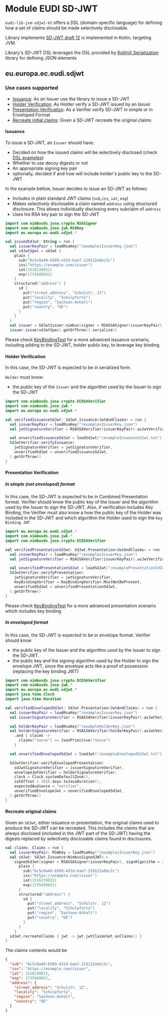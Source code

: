 # Module EUDI SD-JWT

`eudi-lib-jvm-sdjwt-kt` offers a DSL (domain-specific language) for defining how a set of claims should be made selectively
disclosable.

Library implements [SD-JWT draft 12](https://www.ietf.org/archive/id/draft-ietf-oauth-selective-disclosure-jwt-12.html)
is implemented in Kotlin, targeting JVM.

Library's SD-JWT DSL leverages the DSL provided by
[KotlinX Serialization](https://github.com/Kotlin/kotlinx.serialization) library for defining JSON elements

## eu.europa.ec.eudi.sdjwt

### Use cases supported

- [Issuance](#issuance): As an Issuer use the library to issue a SD-JWT
- [Holder Verification](#holder-verification): As Holder verify a SD-JWT issued by an Issuer
- [Presentation Verification](#presentation-verification): As a Verifier verify SD-JWT in simple or in Enveloped Format
- [Recreate initial claims](#recreate-original-claims): Given a SD-JWT recreate the original claims

#### Issuance

To issue a SD-JWT, an `Issuer` should have:

- Decided on how the issued claims will be selectively disclosed (check [DSL examples](#dsl-examples))
- Whether to use decoy digests or not
- An appropriate signing key pair
- optionally, decided if and how will include holder's public key to the SD-JWT

In the example bellow, Issuer decides to issue an SD-JWT as follows:

- Includes in plain standard JWT claims (`sub`,`iss`, `iat`, `exp`)
- Makes selectively disclosable a claim named `address` using structured disclosure. This allows individually
  disclosing every subclaim of `address`
- Uses his RSA key pair to sign the SD-JWT

```kotlin
import com.nimbusds.jose.crypto.RSASigner
import com.nimbusds.jose.jwk.RSAKey
import eu.europa.ec.eudi.sdjwt.*

val issuedSdJwt: String = run {
  val issuerKeyPair = loadRsaKey("/examplesIssuerKey.json")
  val sdJwtSpec = sdJwt {
    plain {
      sub("6c5c0a49-b589-431d-bae7-219122a9ec2c")
      iss("https://example.com/issuer")
      iat(1516239022)
      exp(1735689661)
    }
    structured("address") {
      sd {
        put("street_address", "Schulstr. 12")
        put("locality", "Schulpforta")
        put("region", "Sachsen-Anhalt")
        put("country", "DE")
      }
    }
  }
  val issuer = SdJwtIssuer.nimbus(signer = RSASSASigner(issuerKeyPair), signAlgorithm = JWSAlgorithm.RS256)
  issuer.issue(sdJwtSpec).getOrThrow().serialize()
```

Please check [KeyBindingTest](src/test/kotlin/eu/europa/ec/eudi/sdjwt/KeyBindingTest.kt) for a more advanced
issuance scenario, including adding to the SD-JWT, holder public key, to leverage key binding.

#### Holder Verification

In this case, the SD-JWT is expected to be in serialized form.

`Holder` must know:

- the public key of the `Issuer` and the algorithm used by the Issuer to sign the SD-JWT

```kotlin
import com.nimbusds.jose.crypto.ECDSAVerifier
import com.nimbusds.jose.jwk.*
import eu.europa.ec.eudi.sdjwt.*

val verifiedIssuanceSdJwt: SdJwt.Issuance<JwtAndClaims> = run {
  val issuerKeyPair = loadRsaKey("/examplesIssuerKey.json")
  val jwtSignatureVerifier = RSASSAVerifier(issuerKeyPair).asJwtVerifier()

  val unverifiedIssuanceSdJwt = loadSdJwt("/exampleIssuanceSdJwt.txt")
  SdJwtVerifier.verifyIssuance(
    jwtSignatureVerifier = jwtSignatureVerifier,
    unverifiedSdJwt = unverifiedIssuanceSdJwt,
  ).getOrThrow()
}
```

#### Presentation Verification

##### In simple (not enveloped) format

In this case, the SD-JWT is expected to be in Combined Presentation format.
Verifier should know the public key of the Issuer and the algorithm used by the Issuer
to sign the SD-JWT. Also, if verification includes Key Binding, the Verifier must also
know a how the public key of the Holder was included in the SD-JWT and which algorithm
the Holder used to sign the `Key Binding JWT`

```kotlin
import eu.europa.ec.eudi.sdjwt.*
import com.nimbusds.jose.jwk.*
import com.nimbusds.jose.crypto.ECDSAVerifier

val verifiedPresentationSdJwt: SdJwt.Presentation<JwtAndClaims> = run {
  val issuerKeyPair = loadRsaKey("/examplesIssuerKey.json")
  val jwtSignatureVerifier = RSASSAVerifier(issuerKeyPair).asJwtVerifier()

  val unverifiedPresentationSdJwt = loadSdJwt("/examplePresentationSdJwt.txt")
  SdJwtVerifier.verifyPresentation(
    jwtSignatureVerifier = jwtSignatureVerifier,
    keyBindingVerifier = KeyBindingVerifier.MustNotBePresent,
    unverifiedSdJwt = unverifiedPresentationSdJwt,
  ).getOrThrow()
}
```

Please check [KeyBindingTest](src/test/kotlin/eu/europa/ec/eudi/sdjwt/KeyBindingTest.kt) for a more advanced
presentation scenario which includes key binding

##### In enveloped format

In this case, the SD-JWT is expected to be in envelope format.
Verifier should know
- the public key of the Issuer and the algorithm used by the Issuer to sign the SD-JWT.
- the public key and the signing algorithm used by the Holder to sign the envelope JWT, since the envelope acts
  like a proof of possession (replacing the key binding JWT)


```kotlin
import com.nimbusds.jose.crypto.ECDSAVerifier
import com.nimbusds.jose.jwk.*
import eu.europa.ec.eudi.sdjwt.*
import java.time.Clock
import java.time.Duration

val verifiedEnvelopedSdJwt: SdJwt.Presentation<JwtAndClaims> = run {
  val issuerKeyPair = loadRsaKey("/examplesIssuerKey.json")
  val issuerSignatureVerifier = RSASSAVerifier(issuerKeyPair).asJwtVerifier()

  val holderKeyPair = loadRsaKey("/exampleHolderKey.json")
  val holderSignatureVerifier = RSASSAVerifier(holderKeyPair).asJwtVerifier()
    .and { claims ->
      claims["nonce"] == JsonPrimitive("nonce")
    }

  val unverifiedEnvelopedSdJwt = loadJwt("/exampleEnvelopedSdJwt.txt")

  SdJwtVerifier.verifyEnvelopedPresentation(
    sdJwtSignatureVerifier = issuerSignatureVerifier,
    envelopeJwtVerifier = holderSignatureVerifier,
    clock = Clock.systemDefaultZone(),
    iatOffset = 3650.days.toJavaDuration(),
    expectedAudience = "verifier",
    unverifiedEnvelopeJwt = unverifiedEnvelopedSdJwt,
  ).getOrThrow()
}
```

#### Recreate original claims

Given an `SdJwt`, either issuance or presentation, the original claims used to produce the SD-JWT can be
recreated. This includes the claims that are always disclosed (included in the JWT part of the SD-JWT) having
the digests replaced by selectively disclosable claims found in disclosures.

```kotlin
val claims: Claims = run {
  val issuerKeyPair: RSAKey = loadRsaKey("/examplesIssuerKey.json")
  val sdJwt: SdJwt.Issuance<NimbusSignedJWT> =
    signedSdJwt(signer = RSASSASigner(issuerKeyPair), signAlgorithm = JWSAlgorithm.RS256) {
      plain {
        sub("6c5c0a49-b589-431d-bae7-219122a9ec2c")
        iss("https://example.com/issuer")
        iat(1516239022)
        exp(1735689661)
      }
      structured("address") {
        sd {
          put("street_address", "Schulstr. 12")
          put("locality", "Schulpforta")
          put("region", "Sachsen-Anhalt")
          put("country", "DE")
        }
      }
    }
  sdJwt.recreateClaims { jwt -> jwt.jwtClaimsSet.asClaims() }
}
```

The claims contents would be

```json
{
  "sub": "6c5c0a49-b589-431d-bae7-219122a9ec2c",
  "iss": "https://example.com/issuer",
  "iat": 1516239022,
  "exp": 1735689661,
  "address": {
    "street_address": "Schulstr. 12",
    "locality": "Schulpforta",
    "region": "Sachsen-Anhalt",
    "country": "DE"
  }
}
```
